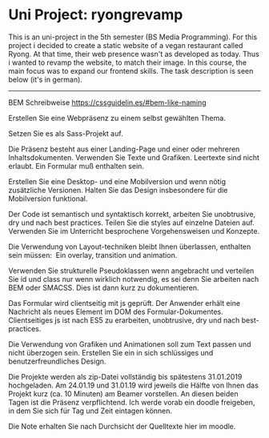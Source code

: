 # Uni Project: ryongrevamp

This is an uni-project in the 5th semester (BS Media Programming). For this project i decided to create a static website of a vegan restaurant called Ryong. At that time, their web presence wasn't as developed as today. Thus i wanted to revamp the website, to match their image. In this course, the main focus was to expand our frontend skills. The task description is seen below (it's in german).

------------------------------
BEM Schreibweise https://cssguidelin.es/#bem-like-naming

Erstellen Sie eine Webpräsenz zu einem selbst gewählten Thema.

Setzen Sie es als Sass-Projekt auf.

Die Präsenz besteht aus einer Landing-Page und einer oder mehreren Inhaltsdokumenten.
Verwenden Sie Texte und Grafiken. Leertexte sind nicht erlaubt.
Ein Formular muß enthalten sein.

Erstellen Sie eine Desktop- und eine Mobilversion und wenn nötig zusätzliche Versionen.
Halten Sie das Design insbesondere für die Mobilversion funktional.

Der Code ist semantisch und syntaktisch korrekt, arbeiten Sie unobtrusive, dry und nach best practices. Teilen Sie die styles auf einzelne Dateien auf.
Verwenden Sie im Unterricht besprochene Vorgehensweisen und Konzepte.

Die Verwendung von Layout-techniken bleibt Ihnen überlassen, enthalten sein müssen:
 Ein overlay, transition und animation.

Verwenden Sie strukturelle Pseudoklassen wenn angebracht und verteilen Sie id und class nur wenn wirklich notwendig, es sei denn Sie arbeiten nach BEM oder SMACSS. Dies ist dann kurz zu dokumentieren.

Das Formular wird clientseitig mit js geprüft. Der Anwender erhält eine Nachricht als neues Element im DOM des Formular-Dokumentes. Clientseitiges js ist nach ES5 zu erarbeiten, unobtrusive, dry und nach best-practices.

Die Verwendung von Grafiken und Animationen soll zum Text passen und nicht überzogen sein.
Erstellen Sie ein in sich schlüssiges und benutzerfreundliches Design.

Die Projekte werden als zip-Datei vollständig bis spätestens 31.01.2019 hochgeladen.
Am 24.01.19 und 31.01.19 wird jeweils die Hälfte von Ihnen das Projekt kurz (ca. 10 Minuten) am Beamer vorstellen.
An diesen beiden Tagen ist die Präsenz verpflichtend.
Ich werde vorab ein doodle freigeben, in dem Sie sich für Tag und Zeit eintagen können.

Die Note erhalten Sie nach Durchsicht der Quelltexte hier im moodle.
